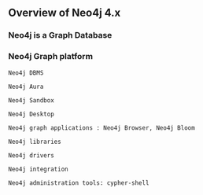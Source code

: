 ## Overview of Neo4j 4.x
### Neo4j is a Graph Database
### Neo4j Graph platform
```
Neo4j DBMS

Neo4j Aura

Neo4j Sandbox

Neo4j Desktop

Neo4j graph applications : Neo4j Browser, Neo4j Bloom

Neo4j libraries

Neo4j drivers

Neo4j integration

Neo4j administration tools: cypher-shell
```

